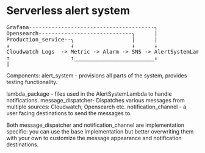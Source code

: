 # Serverless alert system 

<pre>
Grafana---------------------------------------╮
Opensearch-----------------------------╮      |
Production_service--╮                  |      |
↓                   ↓                  ↓      ↓
Cloudwatch Logs  -> Metric -> Alarm -> SNS -> AlertSystemLambda╮
↑                   ↑_________________________↓                |
|______________________________________________________________↓
</pre>

Components:
alert_system - provisions all parts of the system, provides testing functionality.

lambda_package - files used in the AlertSystemLambda to handle notifications.
message_dispatcher- Dispatches various messages from multiple sources: Cloudwatch, Opensearch etc.
notification_channel - a user facing destinations to send the messages to. 

Both message_dispatcher and notification_channel are implementation specific: you can use the base implementation
but better overwriting them with your own to customize the message appearance and notification destinations. 

